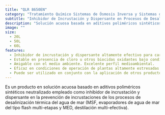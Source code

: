 ```yaml
---
title: "QLR 8650EN"
category: "Tratamiento Químico Sistemas de Ósmosis Inversa y Sistemas de Desalinización Térmica de Agua de Mar"
subtitle: "Inhibidor de Incrustación y Dispersante en Procesos de Desalinización Térmica de Agua de Mar"
description: "Solución acuosa basada en aditivos poliméricos sintéticos neutralizados, formulada para prevenir incrustaciones en procesos de desalinización térmica de agua de mar (MSF y MED)."
image: ""
size:
  - 20L
  - 50L
  - 60L
features:
  - Inhibidor de incrustación y dispersante altamente efectivo para carbonato de calcio e hidróxido de magnesio.
  - Estable en presencia de cloro u otros biocidas oxidantes bajo condiciones normales de uso.
  - Amigable con el medio ambiente. Excelente perfil medioambiental.
  - Eficaz en condiciones de operación de plantas altamente estresadas.
  - Puede ser utilizado en conjunto con la aplicación de otros productos de Química LA-RAN.
---
```


Es un producto en solución acuosa basado en aditivos poliméricos sintéticos neutralizado empleado como inhibidor de incrustación y dispersante en la prevención de incrustaciones de los procesos de desalinización térmica del agua de mar (MSF, evaporadores de agua de mar del tipo flash multi-etapas y MED, destilación multi-efectiva).

